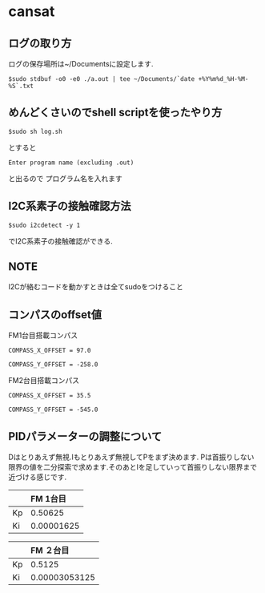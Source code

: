 # cansat

## ログの取り方

ログの保存場所は~/Documentsに設定します.


```shell
$sudo stdbuf -o0 -e0 ./a.out | tee ~/Documents/`date +%Y%m%d_%H-%M-%S`.txt
```

## めんどくさいのでshell scriptを使ったやり方

```shell
$sudo sh log.sh
```
とすると
```shell
Enter program name (excluding .out)
```
と出るので
プログラム名を入れます

## I2C系素子の接触確認方法

```shell
$sudo i2cdetect -y 1
```

でI2C系素子の接触確認ができる.

## NOTE

I2Cが絡むコードを動かすときは全てsudoをつけること

## コンパスのoffset値
FM1台目搭載コンパス

`COMPASS_X_OFFSET = 97.0`

`COMPASS_Y_OFFSET = -258.0`

FM2台目搭載コンパス

`COMPASS_X_OFFSET = 35.5`

`COMPASS_Y_OFFSET = -545.0`

## PIDパラメーターの調整について

Dはとりあえず無視.Iもとりあえず無視してPをまず決めます.
Pは首振りしない限界の値を二分探索で求めます.そのあとIを足していって首振りしない限界まで近づける感じです.

||FM 1台目|
|:--|:--|
|Kp|0.50625|
|Ki|0.00001625|

||FM ２台目|
|:--|:--|
|Kp|0.5125|
|Ki|0.00003053125|
